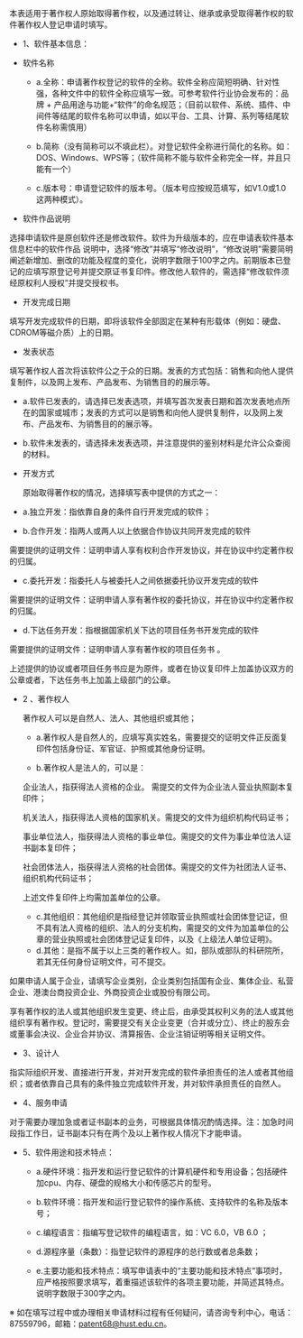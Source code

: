 本表适用于著作权人原始取得著作权，以及通过转让、继承或承受取得著作权的软件著作权人登记申请时填写。

- 1、软件基本信息：

- 软件名称

  - a.全称：申请著作权登记的软件的全称。软件全称应简短明确、针对性强，各种文件中的软件全称应填写一致。可参考软件行业协会发布的：品牌 + 产品用途与功能+“软件”的命名规范；（目前以软件、系统、插件、中间件等结尾的软件名称可以申请，如以平台、工具、计算、系列等结尾软件名称需慎用）

  - b.简称（没有简称可以不填此栏）。对登记软件全称进行简化的名称。如：DOS、Windows、WPS等；（软件简称不能与软件全称完全一样，并且只能有一个）

  - c.版本号：申请登记软件的版本号。（版本号应按规范填写，如V1.0或1.0这两种模式）。

- 软件作品说明

选择申请软件是原创软件还是修改软件。软件为升级版本的，应在申请表软件基本信息栏中的软件作品  说明中，选择“修改”并填写“修改说明”，“修改说明”需要简明阐述新增加、删改的功能及程度的变化，说明字数限于100字之内。前期版本已登记的应填写原登记号并提交原证书复印件。修改他人软件的，需选择“修改软件须经原权利人授权”并提交授权书。

- 开发完成日期

填写开发完成软件的日期，即将该软件全部固定在某种有形载体（例如：硬盘、CDROM等磁介质）上的日期。

- 发表状态

填写著作权人首次将该软件公之于众的日期。发表的方式包括：销售和向他人提供复制件，以及网上发布、产品发布、为销售目的的展示等。

  - a.软件已发表的，请选择已发表选项，并填写首次发表日期和首次发表地点所在的国家或城市；发表的方式可以是销售和向他人提供复制件，以及网上发布、产品发布、为销售目的的展示等。

  - b.软件未发表的，请选择未发表选项，并注意提供的鉴别材料是允许公众查阅的材料。

- 开发方式

  原始取得著作权的情况，选择填写表中提供的方式之一：

 - a.独立开发：指依靠自身的条件自行开发完成的软件；

 - b.合作开发：指两人或两人以上依据合作协议共同开发完成的软件

 需要提供的证明文件：证明申请人享有权利合作开发协议，并在协议中约定著作权的归属。

 - c.委托开发：指委托人与被委托人之间依据委托协议开发完成的软件

 需要提供的证明文件：证明申请人享有著作权的委托协议，并在协议中约定著作权的归属。

 - d.下达任务开发：指根据国家机关下达的项目任务书开发完成的软件

 需要提供的证明文件：证明申请人享有著作权的项目任务书 。

 上述提供的协议或者项目任务书应是为原件，或者在协议复印件上加盖协议双方的公章或者，下达任务书上加盖上级部门的公章。  

- 2 、著作权人

  著作权人可以是自然人、法人、其他组织或其他；

  - a.著作权人是自然人的，应填写真实姓名，需要提交的证明文件正反面复印件包括身份证、军官证、护照或其他身份证明。

  - b.著作权人是法人的，可以是：

  企业法人，指获得法人资格的企业。 需提交的文件为企业法人营业执照副本复印件；

  机关法人，指获得法人资格的国家机关。需提交的文件为组织机构代码证书；

  事业单位法人，指获得法人资格的事业单位。需提交的文件为事业单位法人证书副本复印件；

  社会团体法人，指获得法人资格的社会团体。需提交的文件为社团法人证书、组织机构代码证书；

  上述文件复印件上均需加盖单位的公章。

  - c.其他组织：其他组织是指经登记并领取营业执照或社会团体登记证，但不具有法人资格的组织、法人的分支机构，需提交的文件为加盖单位的公章的营业执照或社会团体登记证复印件，以及《上级法人单位证明》。
  - d.其他：是指不属于以上三类的著作权人。如，部队或部队的科研院所，若其无任何身份证明文件，可不提交。

如果申请人属于企业，请填写企业类别，企业类别包括国有企业、集体企业、私营企业、港澳台商投资企业、外商投资企业或股份有限公司。

享有著作权的法人或其他组织发生变更、终止后，由承受其权利义务的法人或其他组织享有著作权。登记时，需要提交有关企业变更（合并或分立）、终止的股东会或董事会决议、企业合并协议、清算报告、企业注销证明等相关证明文件。

- 3、设计人

指实际组织开发、直接进行开发，并对开发完成的软件承担责任的法人或者其他组织；或者依靠自己具有的条件独立完成软件开发，并对软件承担责任的自然人。

- 4、服务申请

对于需要办理加急或者证书副本的业务，可根据具体情况酌情选择。注：加急时间段指工作日，证书副本只有在两个及以上著作权人情况下才能申请。
- 5、软件用途和技术特点：

  - a.硬件环境：指开发和运行登记软件的计算机硬件和专用设备；包括硬件加cpu、内存、硬盘的规格大小和传感芯片的型号。

  - b.软件环境：指开发和运行登记软件的操作系统、支持软件的名称及版本号；

  - c.编程语言：指编写登记软件的编程语言，如：VC 6.0，VB 6.0 ；

  - d.源程序量（条数）：指登记软件的源程序的总行数或者总条数；

  - e.主要功能和技术特点：填写申请表中的“主要功能和技术特点”事项时，应严格按照要求填写，着重描述该软件的各项主要功能，并简述其特点。说明字数限于300字之内。

  
※ 如在填写过程中或办理相关申请材料过程有任何疑问，请咨询专利中心，电话：87559796，邮箱：patent68@hust.edu.cn。

